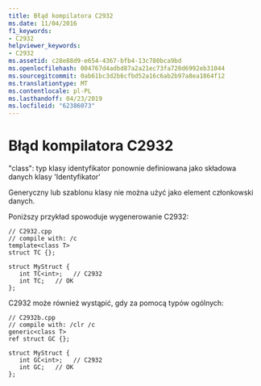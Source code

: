 ```yaml
---
title: Błąd kompilatora C2932
ms.date: 11/04/2016
f1_keywords:
- C2932
helpviewer_keywords:
- C2932
ms.assetid: c28e88d9-e654-4367-bfb4-13c780bca9bd
ms.openlocfilehash: 004767d4adbd87a2a21ec73fa720d6992eb31044
ms.sourcegitcommit: 0ab61bc3d2b6cfbd52a16c6ab2b97a8ea1864f12
ms.translationtype: MT
ms.contentlocale: pl-PL
ms.lasthandoff: 04/23/2019
ms.locfileid: "62386073"
---
```

# <a name="compiler-error-c2932"></a>Błąd kompilatora C2932

"class": typ klasy identyfikator ponownie definiowana jako składowa danych klasy 'Identyfikator'

Generyczny lub szablonu klasy nie można użyć jako element członkowski danych.

Poniższy przykład spowoduje wygenerowanie C2932:

```
// C2932.cpp
// compile with: /c
template<class T>
struct TC {};

struct MyStruct {
   int TC<int>;   // C2932
   int TC;   // OK
};
```

C2932 może również wystąpić, gdy za pomocą typów ogólnych:

```
// C2932b.cpp
// compile with: /clr /c
generic<class T>
ref struct GC {};

struct MyStruct {
   int GC<int>;   // C2932
   int GC;   // OK
};
```